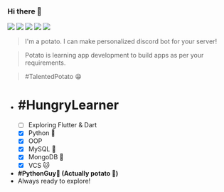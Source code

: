 ### Hi there 👋 
![](https://komarev.com/ghpvc/?username=Prince2347X&color=brightgreen&style=plastic)
[![](https://img.shields.io/static/v1?label=Prince2347X&logo=github&message=Follow&color=black)](https://github.com/prince2347x)
[![](https://img.shields.io/static/v1?label=Prince2347X&logo=twitter&message=Follow&color=informational)](https://twitter.com/intent/follow?screen_name=Prince2347X)
[![](https://img.shields.io/static/v1?label=Prince2347X&logo=instagram&message=Follow&color=ff70b4)](https://instagram.com/prince2347x)
[![](https://img.shields.io/static/v1?label=Prince%20Raj&logo=linkedin&message=Follow&color=white)](https://linkedin.com/in/prince2347x)
> I'm a potato. I can make personalized discord bot for your server! 

> Potato is learning app development to build apps as per your requirements. 

> #TalentedPotato 😁

- # #HungryLearner
  - [ ] Exploring Flutter & Dart
  - [X] Python 🐍
  - [X] OOP
  - [X] MySQL 🐬
  - [X] MongoDB 🍃
  - [X] VCS :cat:
- **#PythonGuy🐍 (Actually potato :potato:)**
- Always ready to explore!
